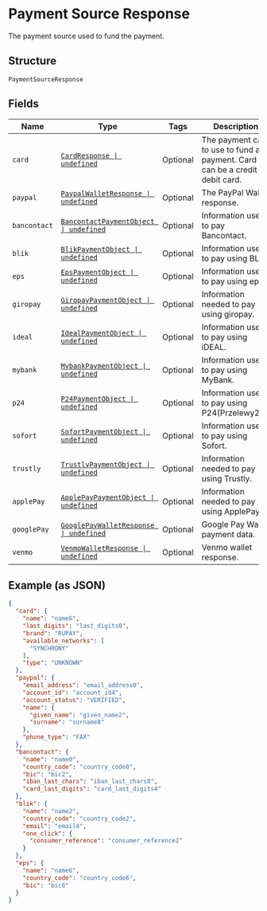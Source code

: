 
# Payment Source Response

The payment source used to fund the payment.

## Structure

`PaymentSourceResponse`

## Fields

| Name | Type | Tags | Description |
|  --- | --- | --- | --- |
| `card` | [`CardResponse \| undefined`](../../doc/models/card-response.md) | Optional | The payment card to use to fund a payment. Card can be a credit or debit card. |
| `paypal` | [`PaypalWalletResponse \| undefined`](../../doc/models/paypal-wallet-response.md) | Optional | The PayPal Wallet response. |
| `bancontact` | [`BancontactPaymentObject \| undefined`](../../doc/models/bancontact-payment-object.md) | Optional | Information used to pay Bancontact. |
| `blik` | [`BlikPaymentObject \| undefined`](../../doc/models/blik-payment-object.md) | Optional | Information used to pay using BLIK. |
| `eps` | [`EpsPaymentObject \| undefined`](../../doc/models/eps-payment-object.md) | Optional | Information used to pay using eps. |
| `giropay` | [`GiropayPaymentObject \| undefined`](../../doc/models/giropay-payment-object.md) | Optional | Information needed to pay using giropay. |
| `ideal` | [`IdealPaymentObject \| undefined`](../../doc/models/ideal-payment-object.md) | Optional | Information used to pay using iDEAL. |
| `mybank` | [`MybankPaymentObject \| undefined`](../../doc/models/mybank-payment-object.md) | Optional | Information used to pay using MyBank. |
| `p24` | [`P24PaymentObject \| undefined`](../../doc/models/p24-payment-object.md) | Optional | Information used to pay using P24(Przelewy24). |
| `sofort` | [`SofortPaymentObject \| undefined`](../../doc/models/sofort-payment-object.md) | Optional | Information used to pay using Sofort. |
| `trustly` | [`TrustlyPaymentObject \| undefined`](../../doc/models/trustly-payment-object.md) | Optional | Information needed to pay using Trustly. |
| `applePay` | [`ApplePayPaymentObject \| undefined`](../../doc/models/apple-pay-payment-object.md) | Optional | Information needed to pay using ApplePay. |
| `googlePay` | [`GooglePayWalletResponse \| undefined`](../../doc/models/google-pay-wallet-response.md) | Optional | Google Pay Wallet payment data. |
| `venmo` | [`VenmoWalletResponse \| undefined`](../../doc/models/venmo-wallet-response.md) | Optional | Venmo wallet response. |

## Example (as JSON)

```json
{
  "card": {
    "name": "name6",
    "last_digits": "last_digits0",
    "brand": "RUPAY",
    "available_networks": [
      "SYNCHRONY"
    ],
    "type": "UNKNOWN"
  },
  "paypal": {
    "email_address": "email_address0",
    "account_id": "account_id4",
    "account_status": "VERIFIED",
    "name": {
      "given_name": "given_name2",
      "surname": "surname8"
    },
    "phone_type": "FAX"
  },
  "bancontact": {
    "name": "name0",
    "country_code": "country_code0",
    "bic": "bic2",
    "iban_last_chars": "iban_last_chars8",
    "card_last_digits": "card_last_digits4"
  },
  "blik": {
    "name": "name2",
    "country_code": "country_code2",
    "email": "email4",
    "one_click": {
      "consumer_reference": "consumer_reference2"
    }
  },
  "eps": {
    "name": "name6",
    "country_code": "country_code6",
    "bic": "bic8"
  }
}
```

